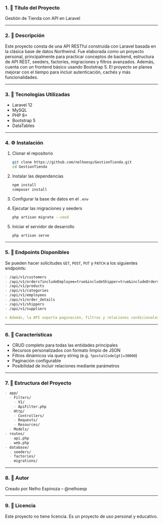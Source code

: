 ### 1. 📌 Título del Proyecto

Gestión de Tienda con API en Laravel

---

### 2. 🧠 Descripción

Este proyecto consta de una API RESTful construida con Laravel basada en la clásica base de datos Northwind. Fue elaborada como un proyecto personal, principalmente para practicar conceptos de backend, estructura de API REST, seeders, factories, migraciones y filtros avanzados. Además, cuenta con un frontend básico usando Bootstrap 5. El proyecto se planea mejorar con el tiempo para incluir autenticación, cachés y más funcionalidades.

---

### 3. 🚀 Tecnologías Utilizadas

- Laravel 12
- MySQL
- PHP 8+
- Bootstrap 5
- DataTables

---

### 4. ⚙️ Instalación

1. Clonar el repositorio
   ```bash
   git clone https://github.com/nelhoesp/GestionTienda.git
   cd GestionTienda
   ```

2. Instalar las dependencias

   ```bash
   npm install
   composer install
   ```

3. Configurar la base de datos en el `.env`

4. Ejecutar las migraciones y seeders

   ```bash
   php artisan migrate --seed
   ```

5. Iniciar el servidor de desarrollo

   ```bash
   php artisan serve
   ```

---

### 5. 📡 Endpoints Disponibles

Se pueden hacer solicitudes `GET`, `POST`, `PUT` y `PATCH` a los siguientes endpoints:

```markdown
- /api/v1/customers
- /api/v1/orders?includeEmployee=true&includeShipper=true&includeOrders=true
- /api/v1/products
- /api/v1/categories
- /api/v1/employees
- /api/v1/order_details
- /api/v1/shippers
- /api/v1/suppliers

> Además, la API soporta paginación, filtros y relaciones condicionales.
````

---

### 6. 🧪 Características

- CRUD completo para todas las entidades principales
- Recursos personalizados con formato limpio de JSON
- Filtros dinámicos vía query string (e.g. `?postalCode[gt]=30000`)
- Paginación configurable
- Posibilidad de incluir relaciones mediante parámetros

---

### 7. 📁 Estructura del Proyecto

```markdown
- app/
  - Filters/
    - V1/
    - ApiFilter.php
  - Http/
    - Controllers/
    - Requests/
    - Resources/
  - Models/
- routes/
  - api.php
  - web.php
- database/
  - seeders/
  - factories/
  - migrations/
```

---

### 8. 👤 Autor

Creado por Nelho Espinoza – @nelhoesp

---

### 9. 📄 Licencia

Este proyecto no tiene licencia. Es un proyecto de uso personal y educativo.
